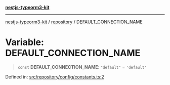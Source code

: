 [**nestjs-typeorm3-kit**](../../README.md)

***

[nestjs-typeorm3-kit](../../README.md) / [repository](../README.md) / DEFAULT\_CONNECTION\_NAME

# Variable: DEFAULT\_CONNECTION\_NAME

> `const` **DEFAULT\_CONNECTION\_NAME**: `"default"` = `'default'`

Defined in: [src/repository/config/constants.ts:2](https://github.com/x302502/nestjs-typeorm3-kit/blob/313e27f27be24cb76b799a33cc27551fc0070682/src/repository/config/constants.ts#L2)
